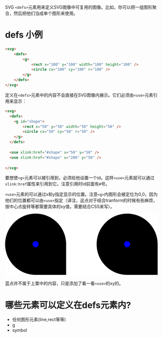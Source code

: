 SVG `<defs>`元素用来定义SVG图像中可复用的图像。比如，你可以把一组图形聚合，然后把他们当成单个图形来使用。

# defs 小例

```HTML
<svg>
    <defs>
        <g>
            <rect x="100" y="100" width="100" height="100" />
            <circle cx="100" cy="100" r="100" />
        </g>
    </defs>
</svg>
```

定义在`<defs>`元素中的内容不会直接在SVG图像内展示。它们必须由`<use>`元素引用来显示：

```HTML
<svg>
  <defs>
    <g id="shape">
        <rect x="50" y="50" width="50" height="50" />
        <circle cx="50" cy="50" r="50" />
    </g>
  </defs>

  <use xlink:href="#shape" x="50" y="50" />
  <use xlink:href="#shape" x="200" y="50" />

</svg>
```

要想使`<g>`元素可以被引用到，必须给他设置一个id。这样`<use>`元素就可以通过`xlink:href`属性来引用到它。注意引用时id前面有`#`号。

`<use>`元素的可以通过x和y指定显示的位置。注意`<g>`内图形会被定位为0,0，因为他们的位置都可以由`<use>`指定（译注，这点对于结合tranform的时候有些麻烦，按中心点旋转等都需要具体的xy值，需要结合CSS来写）。

![](./image2/23-1.svg)

蓝点并不属于上栗中的内容，只是添加了看一看`<use>`的xy的。

# 哪些元素可以定义在defs元素内?

- 任何图形元素(line,rect等等)
- g
- symbol